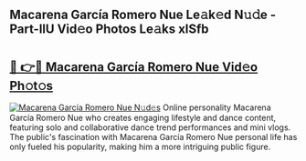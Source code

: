 ## Macarena García Romero Nue Le𝚊k𝚎d N𝚞𝚍e - Part-llU Vid𝚎o Photos Le𝚊ks xISfb

# <h2><a href="http://fb4ym0e.evod.top/?m=Macarena+Garc%c3%ada+Romero+Nue">🔗 👉🔴 Macarena García Romero Nue Vid𝚎o Ph𝚘t𝚘s</a></h2>

[![Macarena García Romero Nue N𝚞d𝚎s](https://i.imgur.com/8V9OHl7.gif)](http://fb4ym0e.evod.top/?m=Macarena+Garc%c3%ada+Romero+Nue)
Online personality Macarena García Romero Nue who creates engaging lifestyle and dance content, featuring solo and collaborative dance trend performances and mini vlogs. The public's fascination with Macarena García Romero Nue personal life has only fueled his popularity, making him a more intriguing public figure. 
